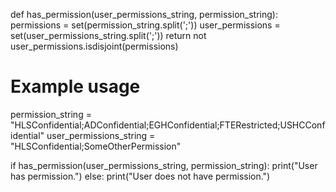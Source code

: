 def has_permission(user_permissions_string, permission_string):
    permissions = set(permission_string.split(';'))
    user_permissions = set(user_permissions_string.split(';'))
    return not user_permissions.isdisjoint(permissions)

# Example usage
permission_string = "HLSConfidential;ADConfidential;EGHConfidential;FTERestricted;USHCConfidential"
user_permissions_string = "HLSConfidential;SomeOtherPermission"

if has_permission(user_permissions_string, permission_string):
    print("User has permission.")
else:
    print("User does not have permission.")
